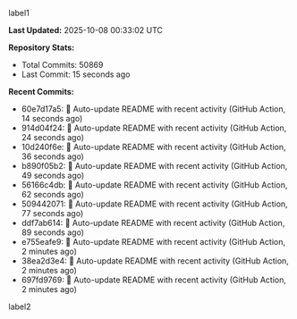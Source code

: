 
label1 
<!-- ACTIVITY_START -->
**Last Updated:** 2025-10-08 00:33:02 UTC

**Repository Stats:**
- Total Commits: 50869
- Last Commit: 15 seconds ago

**Recent Commits:**
- 60e7d17a5: 🤖 Auto-update README with recent activity (GitHub Action, 14 seconds ago)
- 914d04f24: 🤖 Auto-update README with recent activity (GitHub Action, 24 seconds ago)
- 10d240f6e: 🤖 Auto-update README with recent activity (GitHub Action, 36 seconds ago)
- b890f05b2: 🤖 Auto-update README with recent activity (GitHub Action, 49 seconds ago)
- 56166c4db: 🤖 Auto-update README with recent activity (GitHub Action, 62 seconds ago)
- 509442071: 🤖 Auto-update README with recent activity (GitHub Action, 77 seconds ago)
- ddf7ab614: 🤖 Auto-update README with recent activity (GitHub Action, 89 seconds ago)
- e755eafe9: 🤖 Auto-update README with recent activity (GitHub Action, 2 minutes ago)
- 38ea2d3e4: 🤖 Auto-update README with recent activity (GitHub Action, 2 minutes ago)
- 697fd9769: 🤖 Auto-update README with recent activity (GitHub Action, 2 minutes ago)
<!-- ACTIVITY_END -->

label2
